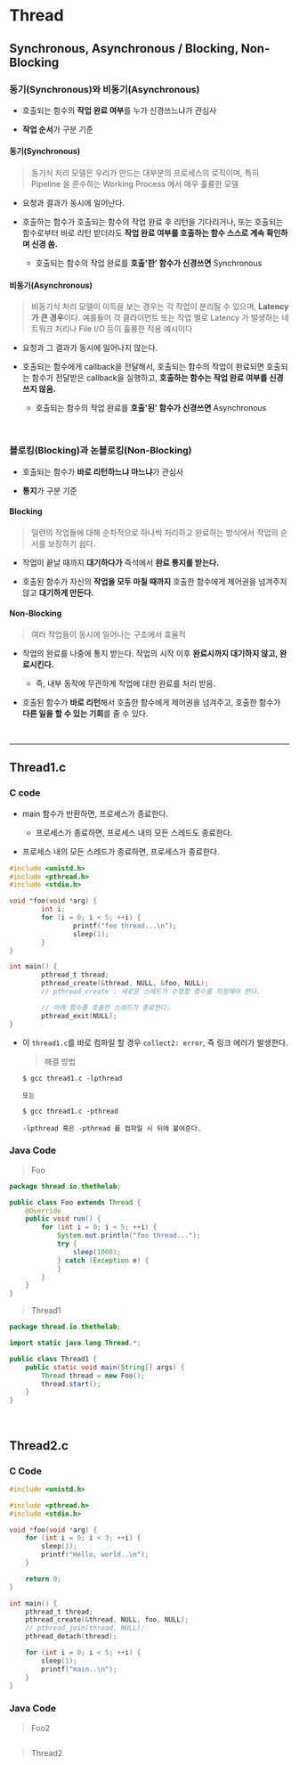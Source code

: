 # Thread

## Synchronous, Asynchronous / Blocking, Non-Blocking

### 동기(Synchronous)와 비동기(Asynchronous)

- 호출되는 함수의 **작업 완료 여부**를 누가 신경쓰느냐가 관심사

- **작업 순서**가 구분 기준

#### 동기(Synchronous)

> 동기식 처리 모델은 우리가 만드는 대부분의 프로세스의 로직이며, 특히 Pipeline 을 준수하는 Working Process 에서 매우 훌륭한 모델

- 요청과 결과가 동시에 일어난다.

- 호출하는 함수가 호출되는 함수의 작업 완료 후 리턴을 기다리거나, 또는 호출되는 함수로부터 바로 리턴 받더라도 **작업 완료 여부를 호출하는 함수 스스로 계속 확인하며 신경 씀.**

    - 호출되는 함수의 작업 완료를 **호출'한' 함수가 신경쓰면** Synchronous

#### 비동기(Asynchronous)

> 비동기식 처리 모델이 이득을 보는 경우는 각 작업이 분리될 수 있으며, **Latency 가 큰 경우**이다. 예를들어 각 클라이언트 또는 작업 별로 Latency 가 발생하는 네트워크 처리나 File I/O 등이 훌륭한 적용 예시이다

- 요청과 그 결과가 동시에 일어나지 않는다.

- 호출되는 함수에게 callback을 전달해서, 호출되는 함수의 작업이 완료되면 호출되는 함수가 전달받은 callback을 실행하고, **호출하는 함수는 작업 완료 여부를 신경쓰지 않음.**

    - 호출되는 함수의 작업 완료를 **호출'된' 함수가 신경쓰면** Asynchronous

<br>

### 블로킹(Blocking)과 논블로킹(Non-Blocking)

- 호출되는 함수가 **바로 리턴하느냐 마느냐**가 관심사

- **통지**가 구분 기준

#### Blocking

> 일련의 작업들에 대해 순차적으로 하나씩 처리하고 완료하는 방식에서 작업의 순서를 보장하기 쉽다.

- 작업이 끝날 때까지 **대기하다가** 즉석에서 **완료 통지를 받는다.**

- 호출된 함수가 자신의 **작업을 모두 마칠 때까지** 호출한 함수에게 제어권을 넘겨주지 않고 **대기하게 만든다.**

#### Non-Blocking

> 여러 작업들이 동시에 일어나는 구조에서 효율적

- 작업의 완료를 나중에 통지 받는다. 작업의 시작 이후 **완료시까지 대기하지 않고, 완료시킨다.** 
  
  - 즉, 내부 동작에 무관하게 작업에 대한 완료를 처리 받음.

- 호출된 함수가 **바로 리턴**해서 호출한 함수에게 제어권을 넘겨주고, 호출한 함수가 **다른 일을 할 수 있는 기회**를 줄 수 있다.

<br>

---

## Thread1.c

### C code

- main 함수가 반환하면, 프로세스가 종료한다.

    - 프로세스가 종료하면, 프로세스 내의 모든 스레드도 종료한다.

- 프로세스 내의 모든 스레드가 종료하면, 프로세스가 종료한다.

```c
#include <unistd.h>
#include <pthread.h>
#include <stdio.h>

void *foo(void *arg) {
        int i;
        for (i = 0; i < 5; ++i) {
                printf("foo thread...\n");
                sleep(1);
        }
}

int main() {
        pthread_t thread;
        pthread_create(&thread, NULL, &foo, NULL);
        // pthread_create : 새로운 스레드가 수행할 함수를 지정해야 한다.

        // 아래 함수를 호출한 스레드가 종료한다.
        pthread_exit(NULL);
}
```

- 이 `thread1.c`를 바로 컴파일 할 경우 `collect2: error`, 즉 링크 에러가 발생한다.

    > 해결 방법

    ```
    $ gcc thread1.c -lpthread

    또는

    $ gcc thread1.c -pthread

    -lpthread 혹은 -pthread 를 컴파일 시 뒤에 붙여준다.
    ```

### Java Code 

> Foo

```java
package thread.io.thethelab;

public class Foo extends Thread {
    @Override
    public void run() {
        for (int i = 0; i < 5; ++i) {
            System.out.println("foo thread...");
            try {
                sleep(1000);
            } catch (Exception e) {
            }
        }
    }
}
```

> Thread1

```java
package thread.io.thethelab;

import static java.lang.Thread.*;

public class Thread1 {
    public static void main(String[] args) {
        Thread thread = new Foo();
        thread.start();
    }
}
```


<br>

## Thread2.c

### C Code

```c
#include <unistd.h>

#include <pthread.h>
#include <stdio.h>

void *foo(void *arg) {
	for (int i = 0; i < 3; ++i) {
		sleep(1);
		printf("Hello, world..\n");
	}

	return 0;
}

int main() {
	pthread_t thread;
	pthread_create(&thread, NULL, foo, NULL);
	// pthread_join(thread, NULL);
	pthread_detach(thread);

	for (int i = 0; i < 5; ++i) {
		sleep(1);
		printf("main..\n");
	}
}
```


### Java Code

> Foo2

```java

```

> Thread2

```java

```
